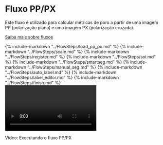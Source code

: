 <div class="content-wrapper" markdown="1">
<div class="text-content" markdown="1">
<h1>Fluxo PP/PX</h1>
<p>Este fluxo é utilizado para calcular métricas de poro a partir de uma imagem PP (polarização plana) e uma imagem PX (polarização cruzada).</p>
<p><a href="../../Outros/fluxos.md">Saiba mais sobre fluxos</a></p>
<div markdown="1">
{% include-markdown "../FlowSteps/load_pp_px.md" %}
{% include-markdown "../FlowSteps/scale.md" %}
{% include-markdown "../FlowSteps/register.md" %}
{% include-markdown "../FlowSteps/soi.md" %}
{% include-markdown "../FlowSteps/smartseg.md" %}
{% include-markdown "../FlowSteps/manual_seg.md" %}
{% include-markdown "../FlowSteps/auto_label.md" %}
{% include-markdown "../FlowSteps/label_editor.md" %}
{% include-markdown "../FlowSteps/finish.md" %}
</div>
</div>
<div class="video-wrapper">
<video class="floating-video" controls>
<source src="../../assets/videos/thin_section_pp_px_flow.webm" type="video/webm">
Sorry, your browser does not support the video tag.
</video>
<p class="video-caption">Video: Executando o fluxo PP/PX</p>
</div>
</div>
